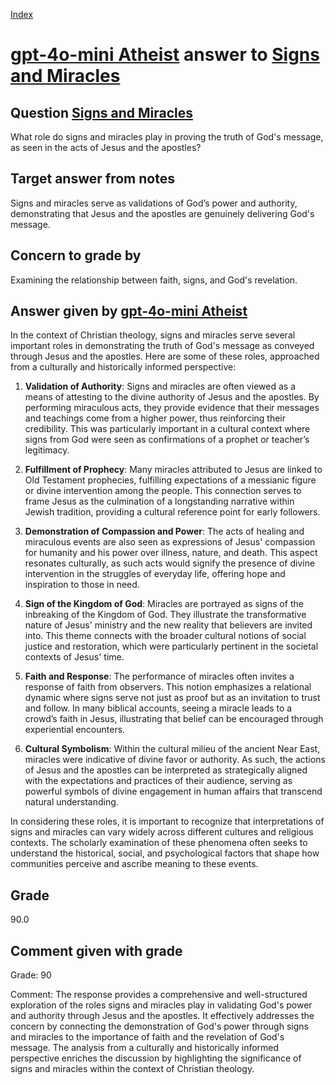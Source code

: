 
[Index](../../index.md)
# [gpt-4o-mini Atheist](../../answering_models/gpt-4o-mini_Atheist.md) answer to [Signs and Miracles](../../questions/Signs_and_Miracles.md)

## Question [Signs and Miracles](../../questions/Signs_and_Miracles.md)
What role do signs and miracles play in proving the truth of God's message, as seen in the acts of Jesus and the apostles?

## Target answer from notes
Signs and miracles serve as validations of God’s power and authority, demonstrating that Jesus and the apostles are genuinely delivering God's message.

## Concern to grade by
Examining the relationship between faith, signs, and God's revelation.

## Answer given by [gpt-4o-mini Atheist](../../answering_models/gpt-4o-mini_Atheist.md)
In the context of Christian theology, signs and miracles serve several important roles in demonstrating the truth of God's message as conveyed through Jesus and the apostles. Here are some of these roles, approached from a culturally and historically informed perspective:

1. **Validation of Authority**: Signs and miracles are often viewed as a means of attesting to the divine authority of Jesus and the apostles. By performing miraculous acts, they provide evidence that their messages and teachings come from a higher power, thus reinforcing their credibility. This was particularly important in a cultural context where signs from God were seen as confirmations of a prophet or teacher’s legitimacy.

2. **Fulfillment of Prophecy**: Many miracles attributed to Jesus are linked to Old Testament prophecies, fulfilling expectations of a messianic figure or divine intervention among the people. This connection serves to frame Jesus as the culmination of a longstanding narrative within Jewish tradition, providing a cultural reference point for early followers.

3. **Demonstration of Compassion and Power**: The acts of healing and miraculous events are also seen as expressions of Jesus' compassion for humanity and his power over illness, nature, and death. This aspect resonates culturally, as such acts would signify the presence of divine intervention in the struggles of everyday life, offering hope and inspiration to those in need.

4. **Sign of the Kingdom of God**: Miracles are portrayed as signs of the inbreaking of the Kingdom of God. They illustrate the transformative nature of Jesus' ministry and the new reality that believers are invited into. This theme connects with the broader cultural notions of social justice and restoration, which were particularly pertinent in the societal contexts of Jesus' time.

5. **Faith and Response**: The performance of miracles often invites a response of faith from observers. This notion emphasizes a relational dynamic where signs serve not just as proof but as an invitation to trust and follow. In many biblical accounts, seeing a miracle leads to a crowd’s faith in Jesus, illustrating that belief can be encouraged through experiential encounters.

6. **Cultural Symbolism**: Within the cultural milieu of the ancient Near East, miracles were indicative of divine favor or authority. As such, the actions of Jesus and the apostles can be interpreted as strategically aligned with the expectations and practices of their audience, serving as powerful symbols of divine engagement in human affairs that transcend natural understanding.

In considering these roles, it is important to recognize that interpretations of signs and miracles can vary widely across different cultures and religious contexts. The scholarly examination of these phenomena often seeks to understand the historical, social, and psychological factors that shape how communities perceive and ascribe meaning to these events.

## Grade
90.0

## Comment given with grade
Grade: 90

Comment: The response provides a comprehensive and well-structured exploration of the roles signs and miracles play in validating God's power and authority through Jesus and the apostles. It effectively addresses the concern by connecting the demonstration of God's power through signs and miracles to the importance of faith and the revelation of God's message. The analysis from a culturally and historically informed perspective enriches the discussion by highlighting the significance of signs and miracles within the context of Christian theology.
